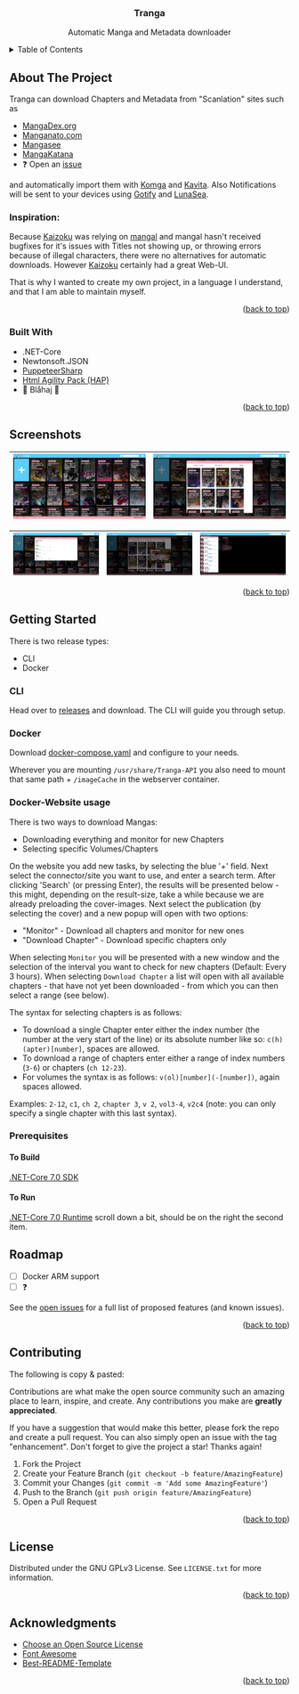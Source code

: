 <!-- PROJECT SHIELDS -->
<!--
*** I'm using markdown "reference style" links for readability.
*** Reference links are enclosed in brackets [ ] instead of parentheses ( ).
*** See the bottom of this document for the declaration of the reference variables
*** for contributors-url, forks-url, etc. This is an optional, concise syntax you may use.
*** https://www.markdownguide.org/basic-syntax/#reference-style-links
-->

<!-- PROJECT LOGO -->
<br />
<div align="center">

<h3 align="center">Tranga</h3>

  <p align="center">
    Automatic Manga and Metadata downloader 
  </p>
</div>



<!-- TABLE OF CONTENTS -->
<details>
  <summary>Table of Contents</summary>
  <ol>
    <li>
      <a href="#about-the-project">About The Project</a>
      <ul>
        <li><a href="#built-with">Built With</a></li>
      </ul>
    </li>
    <li>
      <a href="#screenshots">Screenshots</a>
    </li>
    <li>
      <a href="#getting-started">Getting Started</a>
      <ul>
        <li><a href="#prerequisites">Usage</a></li>
        <li><a href="#prerequisites">Prerequisites</a></li>
      </ul>
    </li>
    <li><a href="#roadmap">Roadmap</a></li>
    <li><a href="#contributing">Contributing</a></li>
    <li><a href="#license">License</a></li>
    <li><a href="#acknowledgments">Acknowledgments</a></li>
  </ol>
</details>



<!-- ABOUT THE PROJECT -->
## About The Project

Tranga can download Chapters and Metadata from "Scanlation" sites such as 

- [MangaDex.org](https://mangadex.org/)
- [Manganato.com](https://manganato.com/)
- [Mangasee](https://mangasee123.com/)
- [MangaKatana](https://mangakatana.com)
- ❓ Open an [issue](https://github.com/C9Glax/tranga/issues)

and automatically import them with [Komga](https://komga.org/) and [Kavita](https://www.kavitareader.com/). Also Notifications will be sent to your devices using [Gotify](https://gotify.net/) and [LunaSea](https://www.lunasea.app/).
### Inspiration:

Because [Kaizoku](https://github.com/oae/kaizoku) was relying on [mangal](https://github.com/metafates/mangal) and mangal
hasn't received bugfixes for it's issues with Titles not showing up, or throwing errors because of illegal characters,
there were no alternatives for automatic downloads. However [Kaizoku](https://github.com/oae/kaizoku) certainly had a great Web-UI.

That is why I wanted to create my own project, in a language I understand, and that I am able to maintain myself.

<p align="right">(<a href="#readme-top">back to top</a>)</p>

### Built With

- .NET-Core
- Newtonsoft.JSON
- [PuppeteerSharp](https://www.puppeteersharp.com/)
- [Html Agility Pack (HAP)](https://html-agility-pack.net/)
- 💙 Blåhaj 🦈

<p align="right">(<a href="#readme-top">back to top</a>)</p>


## Screenshots

| ![image](screenshots/overview.png) | ![image](screenshots/addtask.png) |
|-----------------------------------:|:----------------------------------|

| ![image](screenshots/settings.png) | ![image](screenshots/publication-description.png) | ![image](screenshots/progress.png) |
|-----------------------------------:|:-------------------------------------------------:|:-----------------------------------|

<p align="right">(<a href="#readme-top">back to top</a>)</p>

<!-- GETTING STARTED -->
## Getting Started

There is two release types:

- CLI
- Docker

### CLI

Head over to [releases](https://git.bernloehr.eu/glax/Tranga/releases) and download. The CLI will guide you through setup.

### Docker

Download [docker-compose.yaml](https://git.bernloehr.eu/glax/Tranga/src/branch/master/docker-compose.yaml) and configure to your needs.

Wherever you are mounting `/usr/share/Tranga-API` you also need to mount that same path + `/imageCache` in the webserver container.

### Docker-Website usage

There is two ways to download Mangas:
- Downloading everything and monitor for new Chapters
- Selecting specific Volumes/Chapters

On the website you add new tasks, by selecting the blue '+' field. Next select the connector/site you want to use, and enter a search term.
After clicking 'Search' (or pressing Enter), the results will be presented below - this might, depending on the result-size, take a while because we are already preloading the cover-images.
Next select the publication (by selecting the cover) and a new popup will open with two options:
- "Monitor" - Download all chapters and monitor for new ones
- "Download Chapter" - Download specific chapters only

When selecting `Monitor` you will be presented with a new window and the selection of the interval you want to check for new chapters (Default: Every 3 hours).
When selecting `Download Chapter` a list will open with all available chapters - that have not yet been downloaded - from which you can then select a range (see below).

The syntax for selecting chapters is as follows:
- To download a single Chapter enter either the index number (the number at the very start of the line) or its absolute number like so: `c(h)(apter)[number]`, spaces are allowed.
- To download a range of chapters enter either a range of index numbers (`3-6`) or chapters (`ch 12-23`).
- For volumes the syntax is as follows: `v(ol)[number](-[number])`, again spaces allowed.

Examples: `2-12`, `c1`, `ch 2`, `chapter 3`, `v 2`, `vol3-4`, `v2c4` (note: you can only specify a single chapter with this last syntax).

### Prerequisites

#### To Build
[.NET-Core 7.0 SDK](https://dotnet.microsoft.com/en-us/download/dotnet/7.0)
#### To Run
[.NET-Core 7.0 Runtime](https://dotnet.microsoft.com/en-us/download/dotnet/7.0) scroll down a bit, should be on the right the second item.

<!-- ROADMAP -->
## Roadmap

- [ ] Docker ARM support
- [ ] ❓

See the [open issues](https://github.com/C9Glax/tranga/issues) for a full list of proposed features (and known issues).

<p align="right">(<a href="#readme-top">back to top</a>)</p>



<!-- CONTRIBUTING -->
## Contributing

The following is copy & pasted:

Contributions are what make the open source community such an amazing place to learn, inspire, and create. Any contributions you make are **greatly appreciated**.

If you have a suggestion that would make this better, please fork the repo and create a pull request. You can also simply open an issue with the tag "enhancement".
Don't forget to give the project a star! Thanks again!

1. Fork the Project
2. Create your Feature Branch (`git checkout -b feature/AmazingFeature`)
3. Commit your Changes (`git commit -m 'Add some AmazingFeature'`)
4. Push to the Branch (`git push origin feature/AmazingFeature`)
5. Open a Pull Request

<p align="right">(<a href="#readme-top">back to top</a>)</p>



<!-- LICENSE -->
## License

Distributed under the GNU GPLv3  License. See `LICENSE.txt` for more information.

<p align="right">(<a href="#readme-top">back to top</a>)</p>



<!-- ACKNOWLEDGMENTS -->
## Acknowledgments

* [Choose an Open Source License](https://choosealicense.com)
* [Font Awesome](https://fontawesome.com)
* [Best-README-Template](https://github.com/othneildrew/Best-README-Template/tree/master)

<p align="right">(<a href="#readme-top">back to top</a>)</p>
